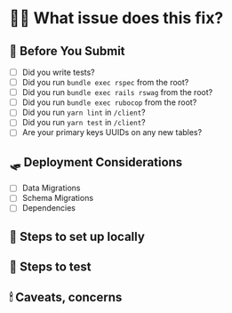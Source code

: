 # 💅🏼 What issue does this fix?
<!-- Which Github Issue is this related to?  Summarize the work in a sentence or two.  DO NOT use "Fixes #123" or anything that will auto-close the ticket, we want the ticket open until it's QAed. -->

## 🍂 Before You Submit
<!-- Check steps as necessary - this list is a reminder -->
* [ ] Did you write tests?
* [ ] Did you run `bundle exec rspec` from the root?
* [ ] Did you run `bundle exec rails rswag` from the root?
* [ ] Did you run `bundle exec rubocop` from the root?
* [ ] Did you run `yarn lint` in `/client`?
* [ ] Did you run `yarn test` in `/client`?
* [ ] Are your primary keys UUIDs on any new tables?

## 🛷 Deployment Considerations
<!-- What do we need to know to deploy this code out? -->
* [ ] Data Migrations
* [ ] Schema Migrations
* [ ] Dependencies

## 🧵 Steps to set up locally

<!--
A list of things you need to change to get the code going
* Any new environment variables
* Any build steps
* Any docker changes
* Any migrations or tasks that need to run manually
-->

## 🧳 Steps to test
<!-- Outline how to confirm the changes. Very similar to the **Steps to Reproduce** from tickets -->

## 🕯 Caveats, concerns
<!-- Anything you'd like to bring to the attention of reviewers -->
